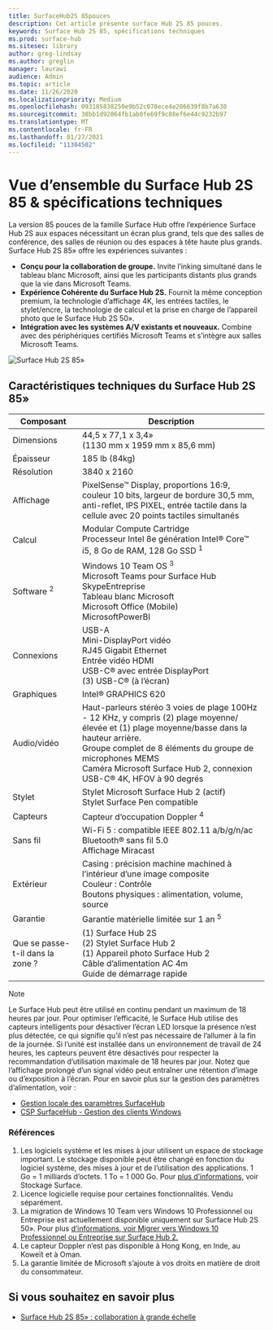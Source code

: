 ```yaml
---
title: SurfaceHub2S 85pouces
description: Cet article présente surface Hub 2S 85 pouces.
keywords: Surface Hub 2S 85, spécifications techniques
ms.prod: surface-hub
ms.sitesec: library
author: greg-lindsay
ms.author: greglin
manager: laurawi
audience: Admin
ms.topic: article
ms.date: 11/26/2020
ms.localizationpriority: Medium
ms.openlocfilehash: 093185838250e9b52c078ece4e206639f8b7a630
ms.sourcegitcommit: 38bb1d92064fb1ab0fe69f9c88ef6e44c9232b97
ms.translationtype: MT
ms.contentlocale: fr-FR
ms.lasthandoff: 01/27/2021
ms.locfileid: "11304502"
---
```

# Vue d’ensemble du Surface Hub 2S 85 & spécifications techniques

La version 85 pouces de la famille Surface Hub offre l’expérience Surface Hub 2S aux espaces nécessitant un écran plus grand, tels que des salles de conférence, des salles de réunion ou des espaces à tête haute plus grands. Surface Hub 2S 85» offre les expériences suivantes :

- **Conçu pour la collaboration de groupe.** Invite l’inking simultané dans le tableau blanc Microsoft, ainsi que les participants distants plus grands que la vie dans Microsoft Teams.
- **Expérience Cohérente du Surface Hub 2S.** Fournit la même conception premium, la technologie d’affichage 4K, les entrées tactiles, le stylet/encre, la technologie de calcul et la prise en charge de l’appareil photo que le Surface Hub 2S 50».
- **Intégration avec les systèmes A/V existants et nouveaux.** Combine avec des périphériques certifiés Microsoft Teams et s’intègre aux salles Microsoft Teams.

![Surface Hub 2S 85»](images/hub-2s-85.png)

## Caractéristiques techniques du Surface Hub 2S 85»

| Composant    | Description                                                                                                                                                                                                                                         |
| ----------------- | --------------------------------------------------------------------------------------------------------------------------------------------------------------------------------------------------------------------------------------------------------- |
| Dimensions        | 44,5 x 77,1 x 3,4»<br>(1130 mm x 1959 mm x 85,6 mm)                                                                                                                                                                                                        |
| Épaisseur            | 185 lb (84kg)                                                                                                                                                                                                                                            |
| Résolution        | 3840 x 2160                                                                                                                                                                                                                                               |
| Affichage           | PixelSense™ Display, proportions 16:9, couleur 10 bits, largeur de bordure 30,5 mm, anti-reflet, IPS PIXEL, entrée tactile dans la cellule avec 20 points tactiles simultanés                                                                                                           |
| Calcul           | Modular Compute Cartridge<br>Processeur Intel 8e génération Intel® Core™ i5, 8 Go de RAM, 128 Go SSD <sup> 1</sup>                                                                                                                                                      |
| Software <sup> 2</sup>         | Windows 10 Team OS <sup> 3</sup><br>Microsoft Teams pour Surface Hub<br>SkypeEntreprise<br>Tableau blanc Microsoft<br>Microsoft Office (Mobile)<br>MicrosoftPowerBI                                                                                                   |
| Connexions       | USB-A<br>Mini-DisplayPort vidéo<br>RJ45 Gigabit Ethernet<br>Entrée vidéo HDMI<br>USB-C® avec entrée DisplayPort<br>(3) USB-C® (à l’écran)                                                                                                           |
| Graphiques          | Intel® GRAPHICS 620                                                                                                                                                                                                                                   |
| Audio/vidéo       | Haut-parleurs stéréo 3 voies de plage 100Hz - 12 KHz, y compris (2) plage moyenne/élevée et (1) plage moyenne/basse dans la hauteur arrière. <br>Groupe complet de 8 éléments du groupe de microphones MEMS<br>Caméra Microsoft Surface Hub 2, connexion USB-C® 4K, HFOV à 90 degrés |
| Stylet               | Stylet Microsoft Surface Hub 2 (actif)<br>Stylet Surface Pen compatible                                                                                                                                                                                       |
| Capteurs           | Capteur d’occupation Doppler <sup> 4</sup>                                                                                                                                                                                                                                 |
| Sans fil          | Wi-Fi 5 : compatible IEEE 802.11 a/b/g/n/ac<br>Bluetooth® sans fil 5.0<br>Affichage Miracast                                                                                                                                                      |
| Extérieur          | Casing : précision machine machined à l’intérieur d’une image composite<br>Couleur : Contrôle<br>Boutons physiques : alimentation, volume, source                                                                                                                            |
| Garantie         | Garantie matérielle limitée sur 1 an <sup> 5</sup>                                                                                                                                                                                                                          |
| Que se passe-t-il dans la zone ? | (1) Surface Hub 2S<br>(2) Stylet Surface Hub 2<br>(1) Appareil photo Surface Hub 2<br>Câble d’alimentation AC 4m<br>Guide de démarrage rapide                                                                                                                                         |

> [!NOTE]
> Le Surface Hub peut être utilisé en continu pendant un maximum de 18 heures par jour. Pour optimiser l’efficacité, le Surface Hub utilise des capteurs intelligents pour désactiver l’écran LED lorsque la présence n’est plus détectée, ce qui signifie qu’il n’est pas nécessaire de l’allumer à la fin de la journée. Si l’unité est installée dans un environnement de travail de 24 heures, les capteurs peuvent être désactivés pour respecter la recommandation d’utilisation maximale de 18 heures par jour. Notez que l’affichage prolongé d’un signal vidéo peut entraîner une rétention d’image ou d’exposition à l’écran. Pour en savoir plus sur la gestion des paramètres d’alimentation, voir :
>
> - [Gestion locale des paramètres SurfaceHub](local-management-surface-hub-settings.md)
> - [CSP SurfaceHub - Gestion des clients Windows](https://docs.microsoft.com/windows/client-management/mdm/surfacehub-csp)
### Références

1. Les logiciels système et les mises à jour utilisent un espace de stockage important. Le stockage disponible peut être changé en fonction du logiciel système, des mises à jour et de l’utilisation des applications. 1 Go = 1 milliards d’octets. 1 To = 1 000 Go. Pour [plus d’informations,](https://www.surface.com/storage) voir Stockage Surface.
2. Licence logicielle requise pour certaines fonctionnalités. Vendu séparément.
3. La migration de Windows 10 Team vers Windows 10 Professionnel ou Entreprise est actuellement disponible uniquement sur Surface Hub 2S 50». Pour plus [d’informations, voir Migrer vers Windows 10 Professionnel ou Entreprise sur Surface Hub 2.](https://docs.microsoft.com/surface-hub/surface-hub-2s-migrate-os)
4. Le capteur Doppler n’est pas disponible à Hong Kong, en Inde, au Koweït et à Oman.
5. La garantie limitée de Microsoft s’ajoute à vos droits en matière de droit du consommateur. 

## Si vous souhaitez en savoir plus

- [Surface Hub 2S 85» : collaboration à grande échelle](https://techcommunity.microsoft.com/t5/surface-it-pro-blog/surface-hub-2s-85-quot-collaboration-at-a-massive-scale/ba-p/1669717)

